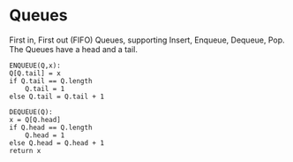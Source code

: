 # Queues

First in, First out (FIFO) Queues, supporting Insert, Enqueue, Dequeue, Pop.
The Queues have a head and a tail.

```al
ENQUEUE(Q,x):
Q[Q.tail] = x
if Q.tail == Q.length
	Q.tail = 1
else Q.tail = Q.tail + 1
```

```al
DEQUEUE(Q):
x = Q[Q.head]
if Q.head == Q.length
	Q.head = 1
else Q.head = Q.head + 1
return x
```